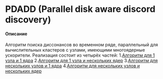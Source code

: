 # PDADD (Parallel disk aware discord discovery)

#### Описание
Алгоритм поиска диссонансов во временном ряде, параллельный для вычислительных кластеров с узлами, имеющими многоядерные ускорители.
Реализация состоит из четырёх частей:
1.[Алгоритм для 1 узла и 1 ядра](https://github.com/AlexandrGrents/PDADD/tree/master/PDADD-linear)
2.[Алгоритм для 1 узла и нескольких ядер](#)
3.[Алгоритм для нескольких узлов и 1 ядра](#)
4.[Алгоритм для нескольких узлов и нескольких ядер](#)
